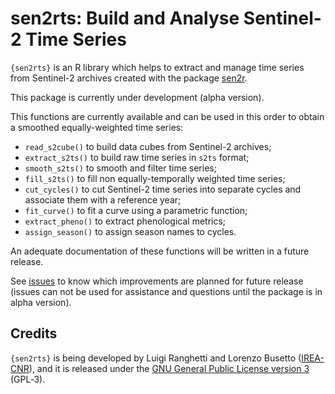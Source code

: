 # sen2rts: Build and Analyse Sentinel-2 Time Series

`{sen2rts}` is an R library which helps to extract and manage time series
from Sentinel-2 archives created with the package [sen2r](https://sen2r.ranghetti.info/).

This package is currently under development (alpha version).

This functions are currently available and can be used in this order
to obtain a smoothed equally-weighted time series:
- `read_s2cube()` to build data cubes from Sentinel-2 archives;
- `extract_s2ts()` to build raw time series in `s2ts` format;
- `smooth_s2ts()` to smooth and filter time series;
- `fill_s2ts()` to fill non equally-temporally weighted time series;
- `cut_cycles()` to cut Sentinel-2 time series into separate cycles
    and associate them with a reference year;
- `fit_curve()` to fit a curve using a parametric function;
- `extract_pheno()` to extract phenological metrics;
- `assign_season()` to assign season names to cycles.

An adequate documentation of these functions will be written in a future release.

See [issues](https://github.com/ranghetti/sen2rts/issues) to know which 
improvements are planned for future release
(issues can not be used for assistance and questions until the package is in alpha version).

## Credits

`{sen2rts}` is being developed by Luigi Ranghetti and Lorenzo Busetto
([IREA-CNR](http://www.irea.cnr.it)), and it is released under the [GNU
General Public License
version 3](https://www.gnu.org/licenses/gpl-3.0.html) (GPL‑3).
